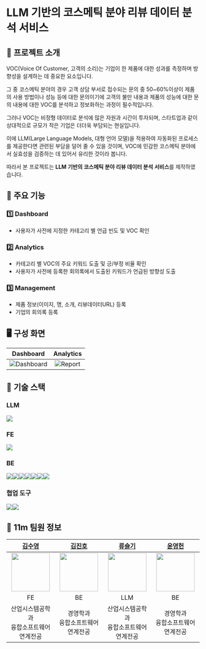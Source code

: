 # LLM 기반의 코스메틱 분야 리뷰 데이터 분석 서비스

## 💄 프로젝트 소개
VOC(Voice Of Customer, 고객의 소리)는 기업이 한 제품에 대한 성과를 측정하며 방향성을 설계하는 데 중요한 요소입니다.

그 중 코스메틱 분야의 경우 고객 상담 부서로 접수되는 문의 중 50~60%이상이 제품의 사용 방법이나 성능 등에 대한 문의이기에 고객의 불만 내용과 제품의 성능에 대한 문의 내용에 대한 VOC를 분석하고 정보화하는 과정이 필수적입니다.

그러나 VOC는 비정형 데이터로 분석에 많은 자원과 시간이 투자되며, 스타트업과 같이 상대적으로 규모가 작은 기업은 더더욱 부담되는 현실입니다.

이에 LLM(Large Language Models, 대형 언어 모델)을 적용하여 자동화된 프로세스를 제공한다면 관련된 부담을 덜어 줄 수 있을 것이며, VOC에 민감한 코스메틱 분야에서 실효성을 검증하는 데 있어서 유리한 것이라 봅니다.

따라서 본 프로젝트는 **LLM 기반의 코스메틱 분야 리뷰 데이터 분석 서비스**를 제작하였습니다.
<br>

## 💫 주요 기능
### 1️⃣ Dashboard
- 사용자가 사전에 지정한 카테고리 별 언급 빈도 및 VOC 확인

### 2️⃣ Analytics
- 카테고리 별 VOC의 주요 키워드 도출 및 긍/부정 비율 확인
- 사용자가 사전에 등록한 회의록에서 도출된 키워드가 언급된 방향성 도출

### 3️⃣ Management
- 제품 정보(이미지, 명, 소개, 리뷰데이터URL) 등록
- 기업의 회의록 등록

## 🖥️ 구성 화면
| Dashboard | Analytics |
| :------------: | :------------: |
| ![Dashboard](https://github.com/CSID-DGU/2024-1-SCS4031-01-11m-1/assets/102213719/6e27de76-d1b5-493d-a02b-fca2039020fe) | ![Report](https://github.com/CSID-DGU/2024-1-SCS4031-01-11m-1/assets/102213719/9ba689a2-9bc3-4556-b884-bf69f5d525d2) |  

## 🔧 기술 스택

### LLM
<img src="https://img.shields.io/badge/openai-412991?style=for-the-badge&logo=openai&logoColor=white">

### FE
<img src="https://img.shields.io/badge/react-61DAFB?style=for-the-badge&logo=react&logoColor=black">

### BE
<img src="https://img.shields.io/badge/nestjs-E0234E?style=for-the-badge&logo=nestjs&logoColor=white"><img src="https://img.shields.io/badge/fastapi-009688?style=for-the-badge&logo=fastapi&logoColor=white"><img src="https://img.shields.io/badge/postgresql-4169E1?style=for-the-badge&logo=postgresql&logoColor=white"><img src="https://img.shields.io/badge/nginx-009639?style=for-the-badge&logo=nginx&logoColor=white"><img src="https://img.shields.io/badge/docker-2496ED?style=for-the-badge&logo=docker&logoColor=white"><img src="https://img.shields.io/badge/amazonec2-FF9900?style=for-the-badge&logo=amazonec2&logoColor=white"><img src="https://img.shields.io/badge/githubactions-2088FF?style=for-the-badge&logo=githubactions&logoColor=white">

### 협업 도구
<img src="https://img.shields.io/badge/figma- F24E1E?style=for-the-badge&logo=figma&logoColor=white"><img src="https://img.shields.io/badge/notion-000000?style=for-the-badge&logo=notion&logoColor=white">

## 👥 11m 팀원 정보 
| [김수영](https://github.com/swim-kim) | [김진호](https://github.com/Skyline5555) | [류슬기](https://github.com/seulgigi) | [윤영헌](https://github.com/yoounyoungheon) |
| :-: | :-: | :-: | :-: |
|<img src="https://github.com/swim-kim.png" width="100px;" alt=""/>|<img src="https://github.com/Skyline5555.png" width="100px;" alt=""/>|<img src="https://github.com/seulgigi.png" width="100px;" alt=""/>|<img src="https://github.com/yoounyoungheon.png" width="100px;" alt=""/>|
| FE | BE | LLM | BE |
| 산업시스템공학과<br/>융합소프트웨어연계전공 | 경영학과<br/>융합소프트웨어연계전공 | 산업시스템공학과<br/>융합소프트웨어연계전공 | 경영학과<br/>융합소프트웨어연계전공 |
